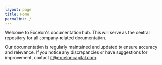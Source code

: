 ```yaml
---
layout: page
title: Home
permalink: /
---
```


Welcome to Excelon's documentation hub. This will serve as the central repository for all company-related documentation.

Our documentation is regularly maintained and updated to ensure accuracy and relevance. If you notice any discrepancies or have suggestions for improvement, contact [it@exceloncapital.com](mailto:it@exceloncapital.com).